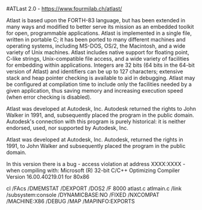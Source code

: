 
#ATLast 2.0 - https://www.fourmilab.ch/atlast/

Atlast is based upon the FORTH-83 language, but has been extended in many ways and modified to better serve its mission as an embedded toolkit for open, programmable applications. Atlast is implemented in a single file, written in portable C; it has been ported to many different machines and operating systems, including MS-DOS, OS/2, the Macintosh, and a wide variety of Unix machines. Atlast includes native support for floating point, C-like strings, Unix-compatible file access, and a wide variety of facilities for embedding within applications. Integers are 32 bits (64 bits in the 64-bit version of Atlast) and identifiers can be up to 127 characters; extensive stack and heap pointer checking is available to aid in debugging. Atlast may be configured at compilation time to include only the facilities needed by a given application, thus saving memory and increasing execution speed (when error checking is disabled).

Atlast was developed at Autodesk, Inc. Autodesk returned the rights to John Walker in 1991, and, subsequently placed the program in the public domain. Autodesk's connection with this program is purely historical: it is neither endorsed, used, nor supported by Autodesk, Inc.


Atlast was developed at Autodesk, Inc. Autodesk, returned the rights in 1991, to John Walker and subsequently placed the program in the public domain.

In this version there is a bug - access violation at address XXXX:XXXX - when compiling with: Microsoft (R) 32-bit C/C++ Optimizing Compiler Version 16.00.40219.01 for 80x86

   cl /FAcs /DMEMSTAT /DEXPORT /DOS2 /F 8000 atlast.c atlmain.c /link /subsystem:console  /DYNAMICBASE:NO /FIXED /NXCOMPAT /MACHINE:X86 /DEBUG /MAP /MAPINFO:EXPORTS


